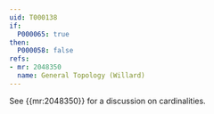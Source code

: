 ```yaml
---
uid: T000138
if:
  P000065: true
then:
  P000058: false
refs:
- mr: 2048350
  name: General Topology (Willard)
---
```


See {{mr:2048350}} for a discussion on cardinalities.
